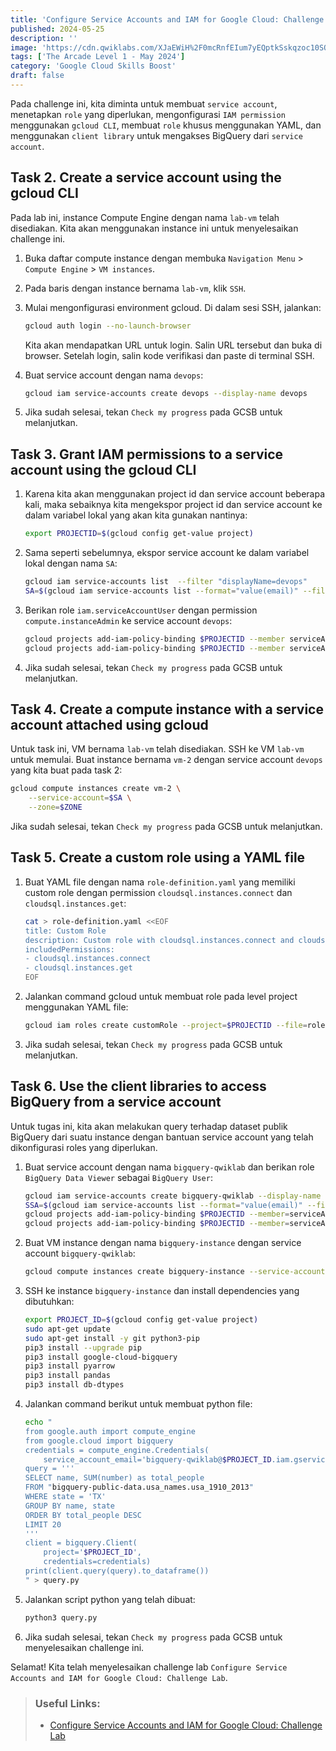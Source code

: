 ```yaml
---
title: 'Configure Service Accounts and IAM for Google Cloud: Challenge Lab'
published: 2024-05-25
description: ''
image: 'https://cdn.qwiklabs.com/XJaEWiH%2F0mcRnfEIum7yEQptkSskqzoc10SQwjOjkJE%3D'
tags: ['The Arcade Level 1 - May 2024']
category: 'Google Cloud Skills Boost'
draft: false 
---
```


Pada challenge ini, kita diminta untuk membuat `service account`, menetapkan `role` yang diperlukan, mengonfigurasi `IAM permission` menggunakan `gcloud CLI`, membuat `role` khusus menggunakan YAML, dan menggunakan `client library` untuk mengakses BigQuery dari `service account`.

## Task 2. Create a service account using the gcloud CLI

Pada lab ini, instance Compute Engine dengan nama `lab-vm` telah disediakan. Kita akan menggunakan instance ini untuk menyelesaikan challenge ini.

1. Buka daftar compute instance dengan membuka `Navigation Menu` > `Compute Engine` > `VM instances`.
2. Pada baris dengan instance bernama `lab-vm`, klik `SSH`.
3. Mulai mengonfigurasi environment gcloud. Di dalam sesi SSH, jalankan:
    ```bash
    gcloud auth login --no-launch-browser
    ```

    Kita akan mendapatkan URL untuk login. Salin URL tersebut dan buka di browser. Setelah login, salin kode verifikasi dan paste di terminal SSH.
4. Buat service account dengan nama `devops`:
    ```bash
    gcloud iam service-accounts create devops --display-name devops
    ```
5. Jika sudah selesai, tekan `Check my progress` pada GCSB untuk melanjutkan.

## Task 3. Grant IAM permissions to a service account using the gcloud CLI

1. Karena kita akan menggunakan project id dan service account beberapa kali, maka sebaiknya kita mengekspor project id dan service account ke dalam variabel lokal yang akan kita gunakan nantinya:
    ```bash
    export PROJECTID=$(gcloud config get-value project)
    ```
2. Sama seperti sebelumnya, ekspor service account ke dalam variabel lokal dengan nama `SA`:
    ```bash
    gcloud iam service-accounts list  --filter "displayName=devops"
    SA=$(gcloud iam service-accounts list --format="value(email)" --filter "displayName=devops")
    ```
3. Berikan role `iam.serviceAccountUser` dengan permission `compute.instanceAdmin` ke service account `devops`:
    ```bash
    gcloud projects add-iam-policy-binding $PROJECTID --member serviceAccount:$SA --role=roles/iam.serviceAccountUser
    gcloud projects add-iam-policy-binding $PROJECTID --member serviceAccount:$SA --role=roles/compute.instanceAdmin
    ```
4. Jika sudah selesai, tekan `Check my progress` pada GCSB untuk melanjutkan.

## Task 4. Create a compute instance with a service account attached using gcloud

Untuk task ini, VM bernama `lab-vm` telah disediakan. SSH ke VM `lab-vm` untuk memulai. Buat instance bernama `vm-2` dengan service account `devops` yang kita buat pada task 2:

```bash
gcloud compute instances create vm-2 \
    --service-account=$SA \
    --zone=$ZONE
```

Jika sudah selesai, tekan `Check my progress` pada GCSB untuk melanjutkan.

## Task 5. Create a custom role using a YAML file

1. Buat YAML file dengan nama `role-definition.yaml` yang memiliki custom role dengan permission `cloudsql.instances.connect` dan `cloudsql.instances.get`:
    ```bash
    cat > role-definition.yaml <<EOF
    title: Custom Role
    description: Custom role with cloudsql.instances.connect and cloudsql.instances.get permissions
    includedPermissions:
    - cloudsql.instances.connect
    - cloudsql.instances.get
    EOF
    ```
2. Jalankan command gcloud untuk membuat role pada level project menggunakan YAML file:
    ```bash
    gcloud iam roles create customRole --project=$PROJECTID --file=role-definition.yaml
    ```
3. Jika sudah selesai, tekan `Check my progress` pada GCSB untuk melanjutkan.

## Task 6. Use the client libraries to access BigQuery from a service account

Untuk tugas ini, kita akan melakukan query terhadap dataset publik BigQuery dari suatu instance dengan bantuan service account yang telah dikonfigurasi roles yang diperlukan.

1. Buat service account dengan nama `bigquery-qwiklab` dan berikan role `BigQuery Data Viewer` sebagai `BigQuery User`:
    ```bash
    gcloud iam service-accounts create bigquery-qwiklab --display-name bigquery-qwiklab
    SSA=$(gcloud iam service-accounts list --format="value(email)" --filter "displayName=bigquery-qwiklab")
    gcloud projects add-iam-policy-binding $PROJECTID --member=serviceAccount:$SSA --role=roles/bigquery.dataViewer
    gcloud projects add-iam-policy-binding $PROJECTID --member=serviceAccount:$SSA --role=roles/bigquery.user
    ```
2. Buat VM instance dengan nama `bigquery-instance` dengan service account `bigquery-qwiklab`:
    ```bash
    gcloud compute instances create bigquery-instance --service-account=$SSA --scopes=https://www.googleapis.com/auth/bigquery --zone=$ZONE
    ```
3. SSH ke instance `bigquery-instance` dan install dependencies yang dibutuhkan:
    ```bash
    export PROJECT_ID=$(gcloud config get-value project)
    sudo apt-get update
    sudo apt-get install -y git python3-pip
    pip3 install --upgrade pip
    pip3 install google-cloud-bigquery
    pip3 install pyarrow
    pip3 install pandas
    pip3 install db-dtypes
    ```
4. Jalankan command berikut untuk membuat python file:
    ```bash
    echo "
    from google.auth import compute_engine
    from google.cloud import bigquery
    credentials = compute_engine.Credentials(
        service_account_email='bigquery-qwiklab@$PROJECT_ID.iam.gserviceaccount.com')
    query = '''
    SELECT name, SUM(number) as total_people
    FROM "bigquery-public-data.usa_names.usa_1910_2013"
    WHERE state = 'TX'
    GROUP BY name, state
    ORDER BY total_people DESC
    LIMIT 20
    '''
    client = bigquery.Client(
        project='$PROJECT_ID',
        credentials=credentials)
    print(client.query(query).to_dataframe())
    " > query.py
    ```
5. Jalankan script python yang telah dibuat:
    ```bash
    python3 query.py
    ```
6. Jika sudah selesai, tekan `Check my progress` pada GCSB untuk menyelesaikan challenge ini.

Selamat! Kita telah menyelesaikan challenge lab `Configure Service Accounts and IAM for Google Cloud: Challenge Lab`.

> ### Useful Links:
> - [Configure Service Accounts and IAM for Google Cloud: Challenge Lab](https://www.cloudskillsboost.google/course_templates/702/labs/461623)